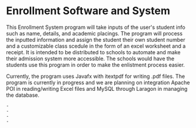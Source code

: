 <h1>Enrollment Software and System</h1>

This Enrollment System program will take inputs of the user's student info such as name, details, and academic placings. The program will process the inputted information and assign the student their own student number and a customizable class scedule in the form of an excel worksheet and a receipt. It is intended to be distributed to schools to automate and make their admission system more accessible. The schools would have the students use this program in order to make the enlistment process easier.

Currently, the program uses Javafx with itextpdf for writing .pdf files. The program is currently in progress and we are planning on integration Apache POI in reading/writing Excel files and MySQL through Laragon in managing the database.

	-
	-
	-
	-